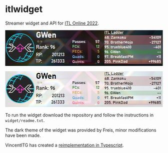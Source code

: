 # itlwidget
Streamer widget and API for [ITL Online 2022](https://itl2022.groovestats.com).

![image](widget_dark.png)

![image](widget_light.png)

To run the widget download the repository and follow the instructions in `widget/readme.txt`.

The dark theme of the widget was provided by Freis, minor modifications have been made. 

VincentITG has created a [reimplementation in Typescript](https://github.com/vlnguyen/itl-stream-widget).
